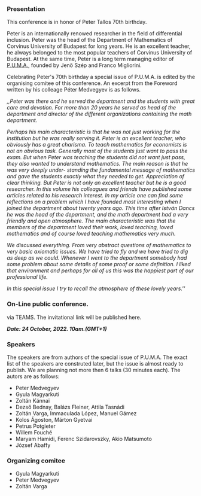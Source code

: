 ### Presentation

This conference is in honor of Peter Tallos 70th birthday. 

Peter is an internationally renowed researcher in the field of differential inclusion. Peter was the head of the Department of Mathematics of Corvinus University of Budapest for long years. He is an excellent teacher, he always belonged to the most popular teachers of Corvinus University of Budapest. At the same time, Peter is a long term managing editor of [P.U.M.A.](https://sciendo.com/journal/PUMA), founded by Jenő Szép and Franco Migliorini.

Celebrating Peter's 70th birthday a special issue of P.U.M.A. is edited by the organising comitee of this conference.
An excerpt from the Foreword written by his colleage Péter Medvegyev is as follows.

*,,Peter was there and he served the department and the students with great care and devotion. For more
than 20 years he served as head of the department and director of the different
organizations containing the math department.*

*Perhaps his main characteristic is that he was not just working for the institution but he was really serving it. Peter is an excellent teacher, who obviously
has a great charisma. To teach mathematics for economists is not an obvious
task. Generally most of the students just want to pass the exam. But when
Peter was teaching the students did not want just pass, they also wanted to
understand mathematics. The main reason is that he was very deeply under-
standing the fundamental message of mathematics and gave the students exactly
what they needed to get. Appreciation of clear thinking. But Peter is not only
an excellent teacher but he is a good researcher. In this volume his colleagues
and friends have published some articles related to his research interest.
In my article one can find some reflections on a problem which I have founded
most interesting when I joined the department about twenty years ago. This
time after István Dancs he was the head of the department, and the math department had a very friendly and open atmosphere. The main characteristic
was that the members of the department loved their work, loved teaching, loved
mathematics and of course loved teaching mathematics very much.*

*We discussed everything. From very abstract questions of mathematics to very basic axiomatic issues. 
We have tried to fly and we have tried to dig as deep as we could. 
Whenever I went to the department somebody had some problem about some details of some proof or some definition. 
I liked that environment and perhaps for all of us this was the happiest part of our professional life.*

*In this special issue I try to recall the atmosphere of these lovely years.''*

### On-Line public conference. 
via TEAMS. The invitational link will be published here.

***Date: 24 October, 2022. 10am.(GMT+1)***

### Speakers
The speakers are from authors of the special issue of P.U.M.A.
The exact list of the speakers are construted later, but the issue is almost ready to publish.
We are planning not more then 6 talks (30 minutes each). 
The autors are as follows:
- Peter Medvegyev
- Gyula Magyarkuti
- Zoltán Kánnai
- Dezső Bednay, Balázs Fleiner, Attila Tasnádi
- Zoltán Varga, Immaculada López, Manuel Gámez
- Kolos Ágoston, Márton Gyetvai
- Petrus Potgieter
- Willem Fouché
- Maryam Hamidi, Ferenc Szidarovszky, Akio Matsumoto
- József Abaffy

### Organizing comitee
- Gyula Magyarkuti
- Peter Medvegyev
- Zoltán Varga
